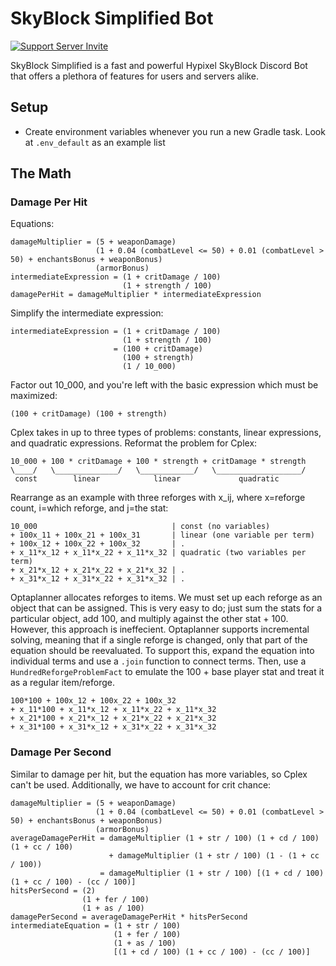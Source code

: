 # SkyBlock Simplified Bot

[![Support Server Invite](https://img.shields.io/discord/652148034448261150.svg?color=7289da&label=SkyBlock%20Simplified&logo=discord)](https://discord.gg/sbs)

SkyBlock Simplified is a fast and powerful Hypixel SkyBlock Discord Bot that offers a plethora of features for users and
servers alike.

## Setup

- Create environment variables whenever you run a new Gradle task. Look at `.env_default` as an example list

## The Math

### Damage Per Hit

Equations:

```
damageMultiplier = (5 + weaponDamage)
                   (1 + 0.04 (combatLevel <= 50) + 0.01 (combatLevel > 50) + enchantsBonus + weaponBonus)
                   (armorBonus)
intermediateExpression = (1 + critDamage / 100)
                         (1 + strength / 100)
damagePerHit = damageMultiplier * intermediateExpression
```

Simplify the intermediate expression:

```
intermediateExpression = (1 + critDamage / 100)
                         (1 + strength / 100)
                       = (100 + critDamage)
                         (100 + strength)
                         (1 / 10_000)
```

Factor out 10_000, and you're left with the basic expression which must be maximized:

```
(100 + critDamage) (100 + strength)
```

Cplex takes in up to three types of problems: constants, linear expressions, and quadratic expressions. Reformat the 
problem for Cplex:

```
10_000 + 100 * critDamage + 100 * strength + critDamage * strength
\____/   \______________/   \____________/   \___________________/
 const        linear            linear             quadratic
```

Rearrange as an example with three reforges with x_ij, where x=reforge count, i=which reforge, and j=the stat:

```
10_000                              | const (no variables)
+ 100x_11 + 100x_21 + 100x_31       | linear (one variable per term)
+ 100x_12 + 100x_22 + 100x_32       | .
+ x_11*x_12 + x_11*x_22 + x_11*x_32 | quadratic (two variables per term)
+ x_21*x_12 + x_21*x_22 + x_21*x_32 | .
+ x_31*x_12 + x_31*x_22 + x_31*x_32 | .
```

Optaplanner allocates reforges to items. We must set up each reforge as an object that can be assigned. This is very
easy to do; just sum the stats for a particular object, add 100, and multiply against the other stat + 100. However,
this approach is ineffecient. Optaplanner supports incremental solving, meaning that if a single reforge is changed,
only that part of the equation should be reevaluated. To support this, expand the equation into individual terms and use
a `.join` function to connect terms. Then, use a `HundredReforgeProblemFact` to emulate the 100 + base player stat and 
treat it as a regular item/reforge.

```
100*100 + 100x_12 + 100x_22 + 100x_32
+ x_11*100 + x_11*x_12 + x_11*x_22 + x_11*x_32
+ x_21*100 + x_21*x_12 + x_21*x_22 + x_21*x_32
+ x_31*100 + x_31*x_12 + x_31*x_22 + x_31*x_32
```

### Damage Per Second

Similar to damage per hit, but the equation has more variables, so Cplex can't be used. Additionally, we have to account 
for crit chance:

```
damageMultiplier = (5 + weaponDamage)
                   (1 + 0.04 (combatLevel <= 50) + 0.01 (combatLevel > 50) + enchantsBonus + weaponBonus)
                   (armorBonus)
averageDamagePerHit = damageMultiplier (1 + str / 100) (1 + cd / 100) (1 + cc / 100) 
                      + damageMultiplier (1 + str / 100) (1 - (1 + cc / 100))
                    = damageMultiplier (1 + str / 100) [(1 + cd / 100) (1 + cc / 100) - (cc / 100)]
hitsPerSecond = (2)
                (1 + fer / 100)
                (1 + as / 100)
damagePerSecond = averageDamagePerHit * hitsPerSecond
intermediateEquation = (1 + str / 100)
                       (1 + fer / 100)
                       (1 + as / 100)
                       [(1 + cd / 100) (1 + cc / 100) - (cc / 100)]
```
